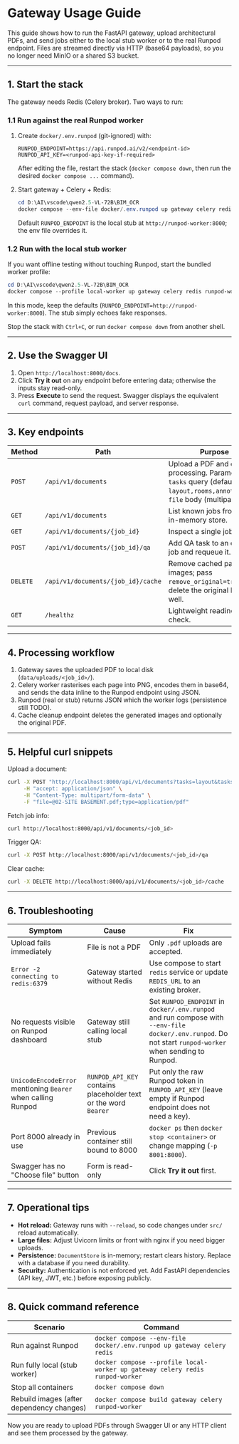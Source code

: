 # Gateway Usage Guide

This guide shows how to run the FastAPI gateway, upload architectural PDFs, and send jobs either to the local stub worker or to the real Runpod endpoint. Files are streamed directly via HTTP (base64 payloads), so you no longer need MinIO or a shared S3 bucket.

---

## 1. Start the stack

The gateway needs Redis (Celery broker). Two ways to run:

### 1.1 Run against the real Runpod worker

1. Create `docker/.env.runpod` (git-ignored) with:
   ```
   RUNPOD_ENDPOINT=https://api.runpod.ai/v2/<endpoint-id>
   RUNPOD_API_KEY=<runpod-api-key-if-required>
   ```
   After editing the file, restart the stack (`docker compose down`, then run the desired `docker compose ...` command).

2. Start gateway + Celery + Redis:
   ```powershell
   cd D:\AI\vscode\qwen2.5-VL-72B\BIM_OCR
   docker compose --env-file docker/.env.runpod up gateway celery redis
   ```

   Default `RUNPOD_ENDPOINT` is the local stub at `http://runpod-worker:8000`; the env file overrides it.

### 1.2 Run with the local stub worker

If you want offline testing without touching Runpod, start the bundled worker profile:

```powershell
cd D:\AI\vscode\qwen2.5-VL-72B\BIM_OCR
docker compose --profile local-worker up gateway celery redis runpod-worker
```

In this mode, keep the defaults (`RUNPOD_ENDPOINT=http://runpod-worker:8000`). The stub simply echoes fake responses.

Stop the stack with `Ctrl+C`, or run `docker compose down` from another shell.

---

## 2. Use the Swagger UI

1. Open `http://localhost:8000/docs`.
2. Click **Try it out** on any endpoint before entering data; otherwise the inputs stay read-only.
3. Press **Execute** to send the request. Swagger displays the equivalent `curl` command, request payload, and server response.

---

## 3. Key endpoints

| Method | Path | Purpose |
|--------|------|---------|
| `POST` | `/api/v1/documents` | Upload a PDF and queue processing. Parameters: `tasks` query (default `layout,rooms,annotations`), `file` body (multipart). |
| `GET`  | `/api/v1/documents` | List known jobs from the in-memory store. |
| `GET`  | `/api/v1/documents/{job_id}` | Inspect a single job. |
| `POST` | `/api/v1/documents/{job_id}/qa` | Add QA task to an existing job and requeue it. |
| `DELETE` | `/api/v1/documents/{job_id}/cache` | Remove cached page images; pass `remove_original=true` to delete the original PDF as well. |
| `GET`  | `/healthz` | Lightweight readiness check. |

---

## 4. Processing workflow

1. Gateway saves the uploaded PDF to local disk (`data/uploads/<job_id>/`).
2. Celery worker rasterises each page into PNG, encodes them in base64, and sends the data inline to the Runpod endpoint using JSON.
3. Runpod (real or stub) returns JSON which the worker logs (persistence still TODO).
4. Cache cleanup endpoint deletes the generated images and optionally the original PDF.

---

## 5. Helpful curl snippets

Upload a document:
```bash
curl -X POST "http://localhost:8000/api/v1/documents?tasks=layout&tasks=rooms" \
     -H "accept: application/json" \
     -H "Content-Type: multipart/form-data" \
     -F "file=@02-SITE BASEMENT.pdf;type=application/pdf"
```

Fetch job info:
```bash
curl http://localhost:8000/api/v1/documents/<job_id>
```

Trigger QA:
```bash
curl -X POST http://localhost:8000/api/v1/documents/<job_id>/qa
```

Clear cache:
```bash
curl -X DELETE http://localhost:8000/api/v1/documents/<job_id>/cache
```

---

## 6. Troubleshooting

| Symptom | Cause | Fix |
|---------|-------|-----|
| Upload fails immediately | File is not a PDF | Only `.pdf` uploads are accepted. |
| `Error -2 connecting to redis:6379` | Gateway started without Redis | Use compose to start `redis` service or update `REDIS_URL` to an existing broker. |
| No requests visible on Runpod dashboard | Gateway still calling local stub | Set `RUNPOD_ENDPOINT` in `docker/.env.runpod` and run compose with `--env-file docker/.env.runpod`. Do not start `runpod-worker` when sending to Runpod. |
| `UnicodeEncodeError` mentioning `Bearer` when calling Runpod | `RUNPOD_API_KEY` contains placeholder text or the word `Bearer` | Put only the raw Runpod token in `RUNPOD_API_KEY` (leave empty if Runpod endpoint does not need a key). |
| Port 8000 already in use | Previous container still bound to 8000 | `docker ps` then `docker stop <container>` or change mapping (`-p 8001:8000`). |
| Swagger has no "Choose file" button | Form is read-only | Click **Try it out** first. |

---

## 7. Operational tips

- **Hot reload:** Gateway runs with `--reload`, so code changes under `src/` reload automatically.
- **Large files:** Adjust Uvicorn limits or front with nginx if you need bigger uploads.
- **Persistence:** `DocumentStore` is in-memory; restart clears history. Replace with a database if you need durability.
- **Security:** Authentication is not enforced yet. Add FastAPI dependencies (API key, JWT, etc.) before exposing publicly.

---

## 8. Quick command reference

| Scenario | Command |
|----------|---------|
| Run against Runpod | `docker compose --env-file docker/.env.runpod up gateway celery redis` |
| Run fully local (stub worker) | `docker compose --profile local-worker up gateway celery redis runpod-worker` |
| Stop all containers | `docker compose down` |
| Rebuild images (after dependency changes) | `docker compose build gateway celery runpod-worker` |

Now you are ready to upload PDFs through Swagger UI or any HTTP client and see them processed by the gateway.


